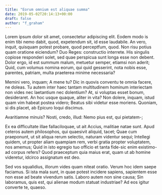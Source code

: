 ```yaml
---
title: "Eorum omnium est aliquae summa"
date: 2019-05-02T20:14:13+00:00
draft: false
author: "f_graham"
---
```


Lorem ipsum dolor sit amet, consectetur adipiscing elit. Eodem modo is enim
tibi nemo dabit, quod, expetendum sit, id esse laudabile. An vero, inquit,
quisquam potest probare, quod perceptfum, quod. Non risu potius quam oratione
eiciendum? Duo Reges: constructio interrete. His singulis copiose responderi
solet, sed quae perspicua sunt longa esse non debent. Dolor ergo, id est summum
malum, metuetur semper, etiamsi non aderit; Quid, cum volumus nomina eorum, qui
quid gesserint, nota nobis esse, parentes, patriam, multa praeterea minime
necessaria?

Memini vero, inquam; A mene tu? Dic in quovis conventu te omnia facere, ne
doleas. Tu autem inter haec tantam multitudinem hominum interiectam non vides
nec laetantium nec dolentium? At, si voluptas esset bonum, desideraret. An hoc
usque quaque, aliter in vita? Non dolere, inquam, istud quam vim habeat postea
videro; Beatus sibi videtur esse moriens. Quoniam, si dis placet, ab Epicuro
loqui discimus.

Avaritiamne minuis? Nosti, credo, illud: Nemo pius est, qui pietatem-;

Ex ea difficultate illae fallaciloquae, ut ait Accius, malitiae natae sunt.
Apud ceteros autem philosophos, qui quaesivit aliquid, tacet; Quae cum
praeponunt, ut sit aliqua rerum selectio, naturam videntur sequi; Intellegi
quidem, ut propter aliam quampiam rem, verbi gratia propter voluptatem, nos
amemus; Quid in isto egregio tuo officio et tanta fide-sic enim existimo-ad
corpus refers? Quod praeceptum quia maius erat, quam ut ab homine videretur,
idcirco assignatum est deo.

Sed vos squalidius, illorum vides quam niteat oratio. Verum hoc idem saepe
faciamus. Si ista mala sunt, in quae potest incidere sapiens, sapientem esse
non esse ad beate vivendum satis. Laboro autem non sine causa; Sin laboramus,
quis est, qui alienae modum statuat industriae? Ad eos igitur converte te,
quaeso.
